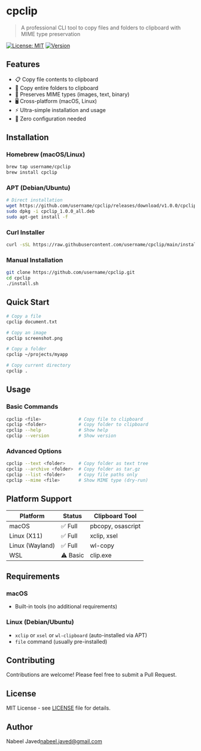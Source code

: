 # cpclip

> A professional CLI tool to copy files and folders to clipboard with MIME type preservation

[![License: MIT](https://img.shields.io/badge/License-MIT-yellow.svg)](https://opensource.org/licenses/MIT)
[![Version](https://img.shields.io/badge/version-1.0.0-blue.svg)]()

## Features

- 📋 Copy file contents to clipboard
- 📁 Copy entire folders to clipboard
- 🎨 Preserves MIME types (images, text, binary)
- 🖥️ Cross-platform (macOS, Linux)
- ⚡ Ultra-simple installation and usage
- 🔧 Zero configuration needed

## Installation

### Homebrew (macOS/Linux)
```bash
brew tap username/cpclip
brew install cpclip
```

### APT (Debian/Ubuntu)
```bash
# Direct installation
wget https://github.com/username/cpclip/releases/download/v1.0.0/cpclip_1.0.0_all.deb
sudo dpkg -i cpclip_1.0.0_all.deb
sudo apt-get install -f
```

### Curl Installer
```bash
curl -sSL https://raw.githubusercontent.com/username/cpclip/main/install.sh | bash
```

### Manual Installation
```bash
git clone https://github.com/username/cpclip.git
cd cpclip
./install.sh
```

## Quick Start

```bash
# Copy a file
cpclip document.txt

# Copy an image
cpclip screenshot.png

# Copy a folder
cpclip ~/projects/myapp

# Copy current directory
cpclip .
```

## Usage

### Basic Commands
```bash
cpclip <file>              # Copy file to clipboard
cpclip <folder>            # Copy folder to clipboard
cpclip --help              # Show help
cpclip --version           # Show version
```

### Advanced Options
```bash
cpclip --text <folder>     # Copy folder as text tree
cpclip --archive <folder>  # Copy folder as tar.gz
cpclip --list <folder>     # Copy file paths only
cpclip --mime <file>       # Show MIME type (dry-run)
```

## Platform Support

| Platform | Status | Clipboard Tool |
|----------|--------|----------------|
| macOS    | ✅ Full | pbcopy, osascript |
| Linux (X11) | ✅ Full | xclip, xsel |
| Linux (Wayland) | ✅ Full | wl-copy |
| WSL | ⚠️ Basic | clip.exe |

## Requirements

### macOS
- Built-in tools (no additional requirements)

### Linux (Debian/Ubuntu)
- `xclip` or `xsel` or `wl-clipboard` (auto-installed via APT)
- `file` command (usually pre-installed)

## Contributing

Contributions are welcome! Please feel free to submit a Pull Request.

## License

MIT License - see [LICENSE](LICENSE) file for details.

## Author

Nabeel Javed<nabeel.javed@gmail.com>

<!-- ## Support

- 🐛 Report bugs: [GitHub Issues](https://github.com/username/cpclip/issues)
- 💬 Discussions: [GitHub Discussions](https://github.com/username/cpclip/discussions) -->
